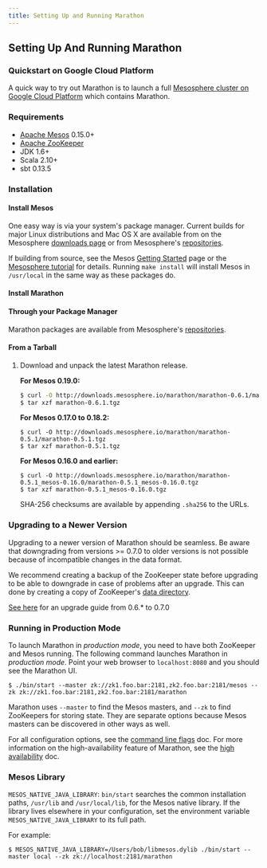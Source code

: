 ```yaml
---
title: Setting Up and Running Marathon
---
```


## Setting Up And Running Marathon

### Quickstart on Google Cloud Platform

A quick way to try out Marathon is to launch a full [Mesosphere cluster on Google Cloud Platform](https://google.mesosphere.io) which contains Marathon.

### Requirements

* [Apache Mesos][Mesos] 0.15.0+
* [Apache ZooKeeper][ZooKeeper]
* JDK 1.6+
* Scala 2.10+
* sbt 0.13.5

### Installation

#### Install Mesos

One easy way is via your system's package manager.
Current builds for major Linux distributions and Mac OS X are available
from on the Mesosphere [downloads page](http://mesosphere.io/downloads/)
or from Mesosphere's [repositories](http://mesosphere.io/2014/07/17/mesosphere-package-repositories/).

If building from source, see the
Mesos [Getting Started](http://mesos.apache.org/gettingstarted/) page or the
[Mesosphere tutorial](http://mesosphere.io/2013/08/01/distributed-fault-tolerant-framework-apache-mesos/)
for details. Running `make install` will install Mesos in `/usr/local` in
the same way as these packages do.

#### Install Marathon

#### Through your Package Manager

Marathon packages are available from Mesosphere's [repositories](http://mesosphere.io/2014/07/17/mesosphere-package-repositories/).

#### From a Tarball

1.  Download and unpack the latest Marathon release.

    **For Mesos 0.19.0:**

    ``` bash
    $ curl -O http://downloads.mesosphere.io/marathon/marathon-0.6.1/marathon-0.6.1.tgz
    $ tar xzf marathon-0.6.1.tgz
    ```

    **For Mesos 0.17.0 to 0.18.2:**

    ``` console
    $ curl -O http://downloads.mesosphere.io/marathon/marathon-0.5.1/marathon-0.5.1.tgz
    $ tar xzf marathon-0.5.1.tgz
    ```

    **For Mesos 0.16.0 and earlier:**

    ``` console
    $ curl -O http://downloads.mesosphere.io/marathon/marathon-0.5.1_mesos-0.16.0/marathon-0.5.1_mesos-0.16.0.tgz
    $ tar xzf marathon-0.5.1_mesos-0.16.0.tgz
    ```

    SHA-256 checksums are available by appending `.sha256` to the URLs.


### Upgrading to a Newer Version

Upgrading to a newer version of Marathon should be seamless. Be aware that
downgrading from versions >= 0.7.0 to older versions is not possible
because of incompatible changes in the data format.

We recommend creating a backup of the ZooKeeper state before upgrading to be able to downgrade in case
of problems after an upgrade. This can done by creating a copy of ZooKeeper's [data directory](http://zookeeper.apache.org/doc/r3.1.2/zookeeperAdmin.html#The+Data+Directory).

[See here](https://mesosphere.github.io/marathon/docs/upgrade/06xto070.html) for an upgrade guide from 0.6.* to 0.7.0

### Running in Production Mode

To launch Marathon in *production mode*, you need to have both
ZooKeeper and Mesos running. The following command launches
Marathon in *production mode*. Point your web browser to
`localhost:8080` and you should see the Marathon UI.

``` console
$ ./bin/start --master zk://zk1.foo.bar:2181,zk2.foo.bar:2181/mesos --zk zk://zk1.foo.bar:2181,zk2.foo.bar:2181/marathon
```

Marathon uses `--master` to find the Mesos masters, and `--zk` to find ZooKeepers
for storing state. They are separate options because Mesos masters can be
discovered in other ways as well.

For all configuration options, see the [command line flags](command-line-flags.html) doc. For more information on the high-availability feature of Marathon, see the [high availability](high-availability.html) doc.

### Mesos Library

`MESOS_NATIVE_JAVA_LIBRARY`: `bin/start` searches the common installation paths,
`/usr/lib` and `/usr/local/lib`, for the Mesos native library. If the
library lives elsewhere in your configuration, set the environment variable
`MESOS_NATIVE_JAVA_LIBRARY` to its full path.

For example:

```console
$ MESOS_NATIVE_JAVA_LIBRARY=/Users/bob/libmesos.dylib ./bin/start --master local --zk zk://localhost:2181/marathon
```



[Mesos]: https://mesos.apache.org/ "Apache Mesos"
[Zookeeper]: https://zookeeper.apache.org/ "Apache ZooKeeper"
